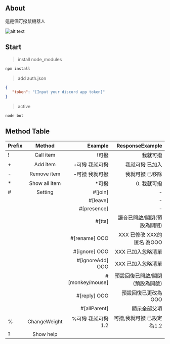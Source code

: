 ## About

這是個可撥鼠機器人

![alt text](https://cdn.discordapp.com/emojis/701825381791170691.png?v=1)

## Start
> install node_modules
```cmd
npm install
```
> add auth.json
```json
{
   "token": "[Input your discord app token]"
}
```
> active
```cmd
node bot
```

## Method Table

| Prefix        | Method        |  Example      |    ResponseExample   |
| ------------- |:-------------:| -------------:| -------------:   | 
| !             | Call item      | !可撥         | 我就可撥
| +             | Add item       | +可撥 我就可撥 | 我就可撥 已加入 
| -             | Remove item    | -可撥 我就可撥 | 我就可撥 已移除
| *             | Show all item  | *可撥         | 0. 我就可撥
| #             | Setting        | #[join]       | -
|               |                | #[leave]      | -
|               |                | #[presence]   | -
|               |                | #[tts]        | 語音已開啟/關閉(預設為關閉)
|               |                | #[rename] OOO     | XXX 已修改 XXX的匿名 為OOO
|               |                | #[ignore] OOO     | XXX 已加入忽略清單
|               |                | #[ignoreAdd] OOO  | XXX 已加入忽略清單
|               |                | #[monkey/mouse]         | 預設回復已開啟/關閉(預設為開啟)
|               |                | #[reply] OOO     | 預設回復已更改為OOO
|               |                | #[allParent]     | 顯示全部父項
|%              | ChangeWeight   | %可撥 我就可撥 1.2| 可撥,我就可撥 已設定為1.2
| ?             | Show help      |               |